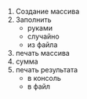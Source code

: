 1. Создание массива 
2. Заполнить 
   - руками
   - случайно
   - из файла
3. печать массива
4. сумма 
5. печать результата
   - в консоль
   - в файл